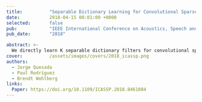 ```yaml
---
title:          "Separable Dictionary Learning for Convolutional Sparse Coding via Split Updates"
date:           2018-04-15 00:01:00 +0000
selected:       false
pub:            "IEEE International Conference on Acoustics, Speech and Signal Processing (ICASSP)"
pub_date:       "2018"

abstract: >-
  We directly learn K separable dictionary filters for convolutional sparse coding via split-update optimization, enabling faster training with separability constraints.
cover:          /assets/images/covers/2018_icassp.png
authors:
  - Jorge Quesada
  - Paul Rodríguez
  - Brendt Wohlberg
links:
  Paper: https://doi.org/10.1109/ICASSP.2018.8461884
---
```


